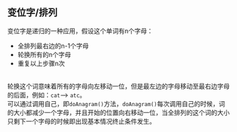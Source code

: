 ## 变位字/排列
变位字是递归的一种应用，假设这个单词有n个字母：
- 全排列最右边的n-1个字母
- 轮换所有的n个字母
- 重复以上步骤n次
######  
轮换这个词意味着所有的字母向左移动一位，但是最左边的字母移动至最右边字母的后面，例如：`cat`--> `atc`。<br>
可以通过调用自己，即`doAnagram()`方法，`doAnagram()`每次调用自己的时候，词的大小都减少一个字母，并且开始的位置向右移动一位，当全排列的这个词的大小只剩下一个字母的时候即出现基本情况终止条件发生。